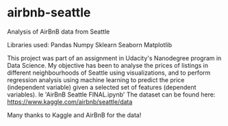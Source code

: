 # airbnb-seattle
Analysis of AirBnB data from Seattle

Libraries used: 
Pandas 
Numpy
Sklearn 
Seaborn 
Matplotlib

This project was part of an assignment in Udacity's Nanodegree program in Data Science. My objective has been to
analyse the prices of listings in different neighbourhoods of Seattle using visualizations, and to perform 
regression analysis using machine learning to predict the price (independent variable) given a selected set of 
features (dependent variables).
le 'AirBnB Seattle FINAL.ipynb'
The dataset can be found here: https://www.kaggle.com/airbnb/seattle/data

Many thanks to Kaggle and AirBnB for the data!
